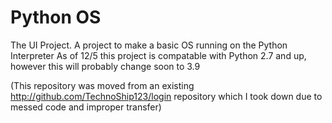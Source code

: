 # Python OS
The UI Project.
A project to make a basic OS running on the Python Interpreter
As of 12/5 this project is compatable with Python 2.7 and up, however this will probably change soon to 3.9

(This repository was moved from an existing http://github.com/TechnoShip123/login repository which I took down due to messed code and improper transfer)
